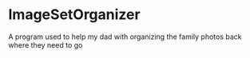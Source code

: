 # ImageSetOrganizer
 A program used to help my dad with organizing the family photos back where they need to go
